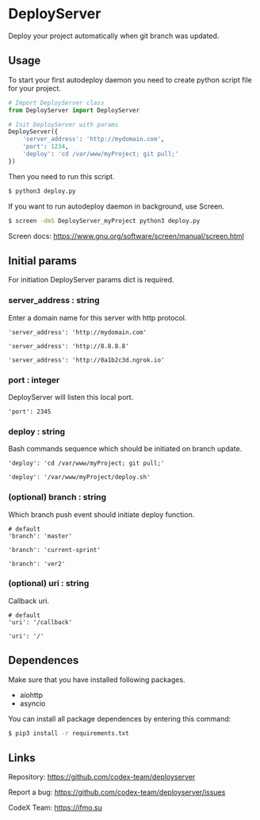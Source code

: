 # DeployServer
Deploy your project automatically when git branch was updated.

## Usage
To start your first autodeploy daemon you need to create python script file for your project.

```python
# Import DeployServer class
from DeployServer import DeployServer

# Init DeployServer with params
DeployServer({
    'server_address': 'http://mydomain.com',
    'port': 1234,
    'deploy': 'cd /var/www/myProject; git pull;'
})
```

Then you need to run this script.
```bash
$ python3 deploy.py
```

If you want to run autodeploy daemon in background, use Screen.
```bash
$ screen -dmS DeployServer_myProject python3 deploy.py
```
Screen docs: https://www.gnu.org/software/screen/manual/screen.html

## Initial params
For initiation DeployServer params dict is required.


### server_address : string
Enter a domain name for this server with http protocol.
```
'server_address': 'http://mydomain.com'
```
```
'server_address': 'http://8.8.8.8'
```
```
'server_address': 'http://0a1b2c3d.ngrok.io'
```

### port : integer
DeployServer will listen this local port.
```
'port': 2345
```

### deploy : string
Bash commands sequence which should be initiated on branch update.
```
'deploy': 'cd /var/www/myProject; git pull;'
```
```
'deploy': '/var/www/myProject/deploy.sh'
```

### (optional) branch : string
Which branch push event should initiate deploy function.
```
# default
'branch': 'master'
```
```
'branch': 'current-sprint'
```
```
'branch': 'ver2'
```

### (optional) uri : string
Callback uri.
```
# default
'uri': '/callback'
```
```
'uri': '/'
```

## Dependences
Make sure that you have installed following packages.
* aiohttp
* asyncio

You can install all package dependences by entering this command:
```bash
$ pip3 install -r requirements.txt
```

## Links

Repository: https://github.com/codex-team/deployserver

Report a bug: https://github.com/codex-team/deployserver/issues

CodeX Team: https://ifmo.su
